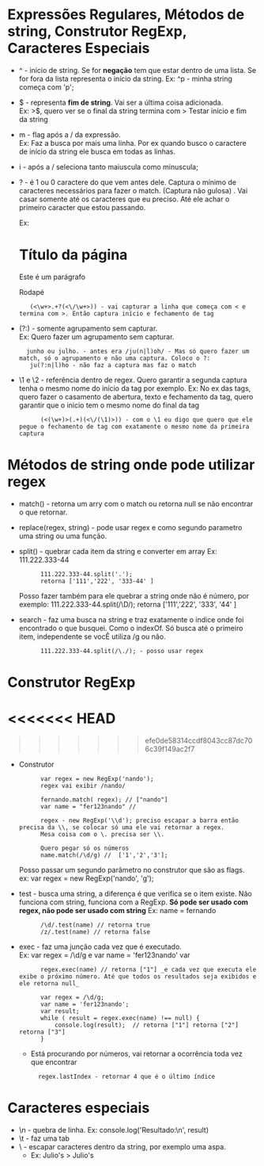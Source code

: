 # Expressões Regulares, Métodos de string, Construtor RegExp, Caracteres Especiais

* ^ - início de string. Se for **negação** tem que estar dentro de uma lista.   Se for fora da lista representa o início da string. 
    Ex: ^p - minha string começa com 'p';
* $ - representa **fim de string**. Vai ser a última coisa adicionada.   
    Ex: >$, quero ver se o final da string termina com >
    Testar início e fim da string 
* m - flag após a / da expressão.  
    Ex: Faz a busca por mais uma linha. Por ex quando busco o caractere de início da string ele busca em todas as linhas.
* i - após a / seleciona tanto maiuscula como minuscula;
* ? - é 1 ou 0 caractere do que vem antes dele. Captura o mínimo de caracteres necessários para fazer o match. (Captura não gulosa) . Vai casar somente até os caracteres que eu preciso. Até ele achar o primeiro caracter que estou passando.

    Ex: <h1>Título da página</h1><p>Este é um parágrafo</p><footer>Rodapé</footer>

         (<\w+>.+?(<\/\w+>)) - vai capturar a linha que começa com < e termina com >. Então captura início e fechamento de tag

* (?:) - somente agrupamento sem capturar.  
        Ex: Quero fazer um agrupamento sem capturar.   
            
        junho ou julho. - antes era /ju(n|l)oh/ - Mas só quero fazer um match, só o agrupamento e não uma captura. Coloco o ?:
         ju(?:n|l)ho - não faz a captura mas faz o match


* \1 e \2 - referência dentro de regex. Quero garantir a segunda captura tenha o mesmo nome do início da tag por exemplo.
    Ex: No ex das tags, quero fazer o casamento de abertura, texto e fechamento da tag, quero garantir que o inicio tem o mesmo nome do final da tag

            (<(\w+)>(.+)(<\/(\1)>)) - com o \1 eu digo que quero que ele pegue o fechamento de tag com exatamente o mesmo nome da primeira captura


# Métodos de string onde pode utilizar regex

* match() - retorna um arry com o match ou retorna null se não encontrar o que retornar.
* replace(regex, string) - pode usar regex e como segundo parametro uma string ou uma função.
* split() - quebrar cada item da string e converter em array
    Ex: 111.222.333-44 
            
            111.222.333-44.split('.'); 
            retorna ['111','222', '333-44' ]
    
    Posso fazer também para ele quebrar a string onde não é número, por exemplo:
            111.222.333-44.split(/\D/); 
            retorna ['111','222', '333', '44' ]

* search - faz uma busca na string e traz exatamente o indice onde foi encontrado o que busquei. Como o indexOf. Só busca até o primeiro item, independente se vocÊ utiliza /g ou não.

            111.222.333-44.split(/\./); - posso usar regex


# Construtor RegExp

<<<<<<< HEAD
=======

>>>>>>> efe0de58314ccdf8043cc87dc706c39f149ac2f7
* Construtor

            var regex = new RegExp('nando');
            regex vai exibir /nando/

            fernando.match( regex); // ["nando"]
            var name = "fer123nando" //

            regex - new RegExp('\\d'); preciso escapar a barra então precisa da \\, se colocar só uma ele vai retornar a regex.
            Mesa coisa com o \. precisa ser \\.

            Quero pegar só os números
            name.match(/\d/g) //  ['1','2','3'];

    Posso passar um segundo parâmetro no construtor que são as flags.   
    ex: var regex = new RegExp('nando', 'g');

* test - busca uma string, a diferença é que verifica se o item existe. Não funciona com string, funciona com a RegExp. **Só pode ser usado com regex, não pode ser usado com string**
        Ex: name = fernando

            /\d/.test(name) // retorna true
            /z/.test(name) // retorna false

* exec - faz uma junção cada vez que é executado.  
    Ex: var regex = /\d/g e var name = 'fer123nando' var

            regex.exec(name) // retorna ["1"] _e cada vez que executa ele exibe o próximo número. Até que todos os resultados seja exibidos e ele retorna null_

            var regex = /\d/g;
            var name = 'fer123nando';
            var result;
            while ( result = regex.exec(name) !== null) {
                console.log(result);  // retorna ["1"] retorna ["2"] retorna ["3"]
            }

    - Está procurando por números, vai retornar a ocorrência toda vez que encontrar

            regex.lastIndex - retornar 4 que é o último índice


# Caracteres especiais

* \n - quebra de linha. Ex: console.log('Resultado:\n', result)
* \t - faz uma tab
* \ - escapar caracteres dentro da string, por exemplo uma aspa. 
    - Ex: Julio's > Julio\'s